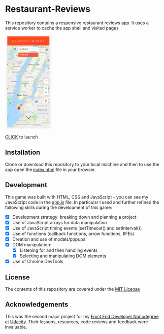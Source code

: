# Restaurant-Reviews

This repository contains a responsive restaurant reviews app. It uses a service worker to cache the app shell and visited pages

<img src="/img/restaurant-reviews-screenshot.png" alt="screenshot of app" width="30%" height="30%">

[CLICK][1] to launch

## Installation

Clone or download this repository to your local machine and then to use the app open the [index.html](index.html) file in your browser.

## Development

This game was built with HTML, CSS and JavaScript - you can see my JavaScript code in the [app.js](js/app.js) file. In particular I used and further refined the following skills during the development of this game:

* [x] Development strategy: breaking down and planning a project
* [x] Use of JavaScript arrays for data manipulation
* [x] Use of JavaScript timing events (setTimeout() and setInterval())
* [x] Use of functions (callback functions, arrow functions, IIFEs)
* [x] Creation and use of modals/popups
* [x] DOM manipulation:
  * [x] Listening for and then handling events
  * [x] Selecting and manipulating DOM elements
* [x] Use of Chrome DevTools

## License

The contents of this repository are covered under the [MIT License](LICENSE)

## Acknowledgements

This was the second major project for my [Front End Developer Nanodegree][2] at [Udacity][3]. Their lessons, resources, code reviews and feedback were invaluable.

[1]:https://wlabi.github.io/Restaurant-Reviews-Udacity-FEND/
[2]:https://eu.udacity.com/course/front-end-web-developer-nanodegree--nd001
[3]:https://eu.udacity.com/
